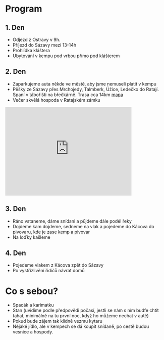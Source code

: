 # Program

## 1. Den

- Odjezd z Ostravy v 9h.
- Příjezd do Sázavy mezi 13-14h
- Prohlídka kláštera
- Ubytování v kempu pod vrbou přímo pod klášterem

## 2. Den

- Zaparkujeme auta někde ve městě, aby jsme nemuseli platit v kempu
- Pěšky ze Sázavy přes Mrchojedy, Talmberk, Úžice, Ledečko do Ratají. Spaní v tábořišti na břečkárně. Trasa cca 14km [mapa](https://mapy.cz/s/cocobobara)
- Večer skvělá hospoda v Ratajském zámku

<iframe style="border:none" src="https://frame.mapy.cz/s/kuvamedabo" width="400" height="280" frameborder="0"></iframe>


## 3. Den

- Ráno vstaneme, dáme snídani a půjdeme dále podél řeky
- Dojdeme kam dojdeme, sedneme na vlak a pojedeme do Kácova do pivovaru, kde je zase kemp a pivovar
- Na loďky kašleme

## 4. Den

- Pojedeme vlakem z Kácova zpět do Sázavy
- Po vystřízlivění řidičů návrat domů

# Co s sebou?

- Spacák a karimatku
- Stan (uvidíme podle předpovědi počasí, jestli se nám s ním budfe chtít tahat, minimálně na tu první noc, když ho můžeme nechat v autě)
- Pokud bude zájem tak klidně vezmu kytaru
- Nějaké jídlo, ale v kempech se dá koupit snídaně, po cestě budou vesnice a hospody. 
